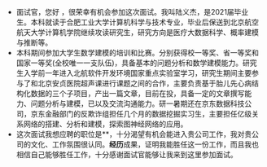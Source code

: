 - 面试官，您好 ，很荣幸有机会参加这次面试。我叫陆义杰，是2021届毕业生。本科就读于合肥工业大学计算机科学与技术专业，毕业后保送到北京航空航天大学计算机学院继续攻读研究生，研究方向是医疗大数据科学、概率建模与推断等。
- 本科期间参加大学生数学建模的培训和比赛。分别获得校一等奖、省一等奖和国家一等奖(全校唯一一支队伍)，具备基本的问题分析和数学建模能力。研究生入学前一年进入北航软件开发环境国家重点实验室学习，研究生期间主要参与了和北京安贞医院超声课进行课题之间的合作，主要负责基于胎儿先心病结构化数据的三个子项目，产出一篇文章，目前在投，具备一定的文章撰写能力、问题分析与建模，已以及交流沟通能力。研一暑期还在京东数据科技公司，京东金融部门的反欺诈组担任几个月的数据挖掘实习生，主要担任亿级关系网络的搭建、分析和建模，探索图神经网络的应用。
- 这次面试我想应聘的职位是**，十分渴望有机会能进入贵公司工作，我对贵公司的文化、工作氛围很认同。**经历**成果，证明我能胜任这一份工作，而且我也相信自己能够胜任工作，十分感谢面试官能够让我来到这里参加面试。